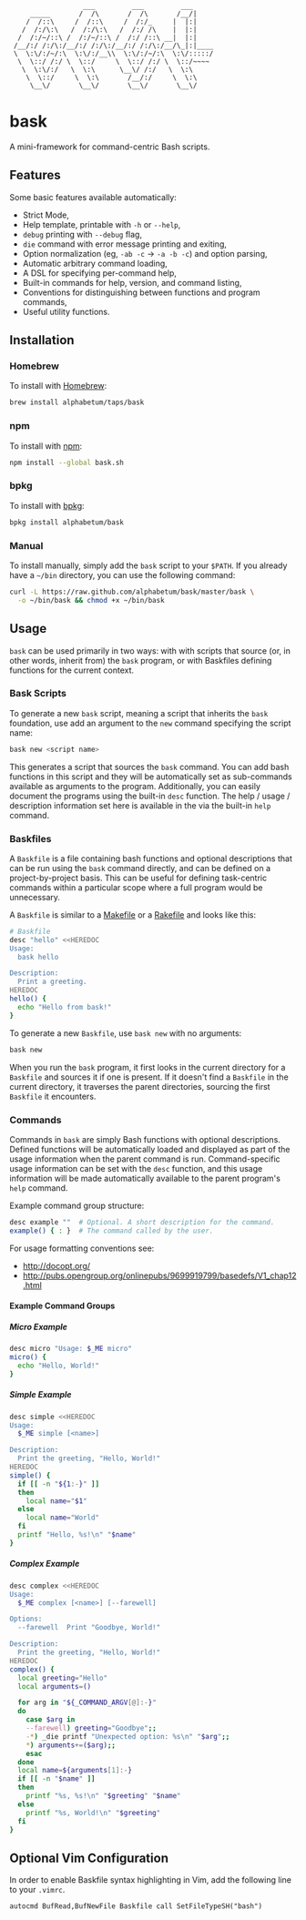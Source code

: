                       ___         ___         ___
         _____       /  /\       /  /\       /__/|
        /  /::\     /  /::\     /  /:/_     |  |:|
       /  /:/\:\   /  /:/\:\   /  /:/ /\    |  |:|
      /  /:/~/::\ /  /:/~/::\ /  /:/ /::\ __|  |:|
     /__/:/ /:/\:/__/:/ /:/\:/__/:/ /:/\:/__/\_|:|____
     \  \:\/:/~/:\  \:\/:/__\\  \:\/:/~/:\  \:\/:::::/
      \  \::/ /:/ \  \::/     \  \::/ /:/ \  \::/~~~~
       \  \:\/:/   \  \:\      \__\/ /:/   \  \:\
        \  \::/     \  \:\       /__/:/     \  \:\
         \__\/       \__\/       \__\/       \__\/

# bask

A mini-framework for command-centric Bash scripts.

## Features

Some basic features available automatically:

- Strict Mode,
- Help template, printable with `-h` or `--help`,
- `debug` printing with `--debug` flag,
- `die` command with error message printing and exiting,
- Option normalization (eg, `-ab -c` -> `-a -b -c`) and option parsing,
- Automatic arbitrary command loading,
- A DSL for specifying per-command help,
- Built-in commands for help, version, and command listing,
- Conventions for distinguishing between functions and program commands,
- Useful utility functions.

## Installation

### Homebrew

To install with [Homebrew](http://brew.sh/):

```bash
brew install alphabetum/taps/bask
```

### npm

To install with [npm](https://www.npmjs.com/package/bask.sh):

```bash
npm install --global bask.sh
```

### bpkg

To install with [bpkg](http://www.bpkg.io/):

```bash
bpkg install alphabetum/bask
```

### Manual

To install manually, simply add the `bask` script to your `$PATH`. If
you already have a `~/bin` directory, you can use the following command:

```bash
curl -L https://raw.github.com/alphabetum/bask/master/bask \
  -o ~/bin/bask && chmod +x ~/bin/bask
```

## Usage

`bask` can be used primarily in two ways: with with scripts that source (or,
in other words, inherit from) the `bask` program, or with Baskfiles defining
functions for the current context.

### Bask Scripts

To generate a new `bask` script, meaning a script that
inherits the `bask` foundation, use add an argument to the `new`
command specifying the script name:

```bash
bask new <script name>
```

This generates a script that sources the `bask` command. You can add
bash functions in this script and they will be automatically set as
sub-commands available as arguments to the program. Additionally, you
can easily document the programs using the built-in `desc` function. The
help / usage / description information set here is available in the via
the built-in `help` command.

### Baskfiles

A `Baskfile` is a file containing bash functions and optional
descriptions that can be run using the `bask` command directly, and can
be defined on a project-by-project basis. This can be useful for defining
task-centric commands within a particular scope where a full program
would be unnecessary.

A `Baskfile` is similar to a [Makefile](https://en.wikipedia.org/wiki/Makefile) or a [Rakefile](https://en.wikipedia.org/wiki/Rake_(software)) and looks like this:

```bash
# Baskfile
desc "hello" <<HEREDOC
Usage:
  bask hello

Description:
  Print a greeting.
HEREDOC
hello() {
  echo "Hello from bask!"
}
```

To generate a new `Baskfile`, use `bask new` with no arguments:

```bash
bask new
```

When you run the `bask` program, it first looks in the
current directory for a `Baskfile` and sources it if one is present. If it
doesn't find a `Baskfile` in the current directory, it traverses the
parent directories, sourcing the first `Baskfile` it encounters.

### Commands

Commands in `bask` are simply Bash functions with optional descriptions.
Defined functions will be automatically loaded and displayed as part of
the usage information when the parent command is run. Command-specific
usage information can be set with the `desc` function, and this usage
information will be made automatically available to the parent program's
`help` command.

Example command group structure:

```bash
desc example ""  # Optional. A short description for the command.
example() { : }  # The command called by the user.
```

For usage formatting conventions see:
- http://docopt.org/
- http://pubs.opengroup.org/onlinepubs/9699919799/basedefs/V1_chap12.html

#### Example Command Groups

##### Micro Example

```bash
desc micro "Usage: $_ME micro"
micro() {
  echo "Hello, World!"
}
```

##### Simple Example

```bash
desc simple <<HEREDOC
Usage:
  $_ME simple [<name>]

Description:
  Print the greeting, "Hello, World!"
HEREDOC
simple() {
  if [[ -n "${1:-}" ]]
  then
    local name="$1"
  else
    local name="World"
  fi
  printf "Hello, %s!\n" "$name"
}
```

##### Complex Example

```bash
desc complex <<HEREDOC
Usage:
  $_ME complex [<name>] [--farewell]

Options:
  --farewell  Print "Goodbye, World!"

Description:
  Print the greeting, "Hello, World!"
HEREDOC
complex() {
  local greeting="Hello"
  local arguments=()

  for arg in "${_COMMAND_ARGV[@]:-}"
  do
    case $arg in
    --farewell) greeting="Goodbye";;
    -*) _die printf "Unexpected option: %s\n" "$arg";;
    *) arguments+=($arg);;
    esac
  done
  local name=${arguments[1]:-}
  if [[ -n "$name" ]]
  then
    printf "%s, %s!\n" "$greeting" "$name"
  else
    printf "%s, World!\n" "$greeting"
  fi
}
```

## Optional Vim Configuration

In order to enable Baskfile syntax highlighting in Vim, add the
following line to your `.vimrc`.

```VimL
autocmd BufRead,BufNewFile Baskfile call SetFileTypeSH("bash")
```

